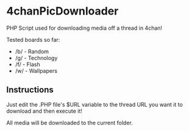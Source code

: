 4chanPicDownloader
==================

PHP Script used for downloading media off a thread in 4chan!

Tested boards so far:

* /b/ - Random
* /g/ - Technology
* /f/ - Flash
* /w/ - Wallpapers

Instructions
-----------------

Just edit the .PHP file's $URL variable to the thread URL you want it to 
download and then execute it!

All media will be downloaded to the current folder.

